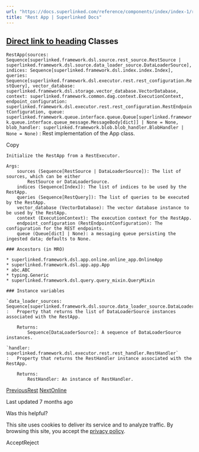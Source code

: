 ```yaml
---
url: "https://docs.superlinked.com/reference/components/index/index-1/rest_app"
title: "Rest App | Superlinked Docs"
---
```


## [Direct link to heading](https://docs.superlinked.com/reference/components/index/index-1/rest_app\#classes)    Classes

`RestApp(sources: Sequence[superlinked.framework.dsl.source.rest_source.RestSource | superlinked.framework.dsl.source.data_loader_source.DataLoaderSource], indices: Sequence[superlinked.framework.dsl.index.index.Index], queries: Sequence[superlinked.framework.dsl.executor.rest.rest_configuration.RestQuery], vector_database: superlinked.framework.dsl.storage.vector_database.VectorDatabase, context: superlinked.framework.common.dag.context.ExecutionContext, endpoint_configuration: superlinked.framework.dsl.executor.rest.rest_configuration.RestEndpointConfiguration, queue: superlinked.framework.queue.interface.queue.Queue[superlinked.framework.queue.interface.queue_message.MessageBody[dict]] | None = None, blob_handler: superlinked.framework.blob.blob_handler.BlobHandler | None = None)` : Rest implementation of the App class.

Copy

```inline-grid min-w-full grid-cols-[auto_1fr] [count-reset:line] print:whitespace-pre-wrap
Initialize the RestApp from a RestExecutor.

Args:
    sources (Sequence[RestSource | DataLoaderSource]): The list of sources, which can be either
        RestSource or DataLoaderSource.
    indices (Sequence[Index]): The list of indices to be used by the RestApp.
    queries (Sequence[RestQuery]): The list of queries to be executed by the RestApp.
    vector_database (VectorDatabase): The vector database instance to be used by the RestApp.
    context (ExecutionContext): The execution context for the RestApp.
    endpoint_configuration (RestEndpointConfiguration): The configuration for the REST endpoints.
    queue (Queue[dict] | None): a messaging queue persisting the ingested data; defaults to None.

### Ancestors (in MRO)

* superlinked.framework.dsl.app.online.online_app.OnlineApp
* superlinked.framework.dsl.app.app.App
* abc.ABC
* typing.Generic
* superlinked.framework.dsl.query.query_mixin.QueryMixin

### Instance variables

`data_loader_sources: Sequence[superlinked.framework.dsl.source.data_loader_source.DataLoaderSource]`
:   Property that returns the list of DataLoaderSource instances associated with the RestApp.

    Returns:
        Sequence[DataLoaderSource]: A sequence of DataLoaderSource instances.

`handler: superlinked.framework.dsl.executor.rest.rest_handler.RestHandler`
:   Property that returns the RestHandler instance associated with the RestApp.

    Returns:
        RestHandler: An instance of RestHandler.
```

[PreviousRest](https://docs.superlinked.com/reference/components/index/index-1) [NextOnline](https://docs.superlinked.com/reference/components/index/index-2)

Last updated 7 months ago

Was this helpful?

This site uses cookies to deliver its service and to analyze traffic. By browsing this site, you accept the [privacy policy](https://superlinked.com/policies/privacy-policy).

AcceptReject